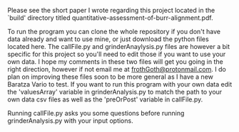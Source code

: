 Please see the short paper I wrote regarding this project located in the `build' directory titled quantitative-assessment-of-burr-alignment.pdf.

To run the program you can clone the whole repository if you don't have data already and want to use mine, or just download the python files located here. The callFile.py and grinderAnaylysis.py files are however a bit specific for this project so you'll need to edit those if you want to use your own data. I hope my comments in these two files will get you going in the right direction, however if not email me at frothGoth@protonmail.com. I do plan on improving these files soon to be more general as I have a new Baratza Vario to test. If you want to run this program with your own data edit the 'valuesArray' variable in grinderAnalysis.py to match the path to your own data csv files as well as the 'preOrPost' variable in callFile.py.

Running callFile.py asks you some questions before running grinderAnalysis.py with your input options. 
